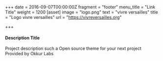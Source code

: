 +++
date = 2016-09-07T00:00:00Z
fragment = "footer"
menu_title = "Link Title"
weight = 1200
[asset]
image = "logo.png"
text = "vivre versailles"
title = "Logo vivre versailles"
url = "https://vivreversailles.org"

+++
#### Description Title

Project description such a Open source theme for your next project Provided by Okkur Labs